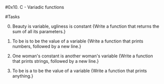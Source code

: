 #0x10. C - Variadic functions

#Tasks

0. Beauty is variable, ugliness is constant
{Write a function that returns the sum of all its parameters.}

1. To be is to be the value of a variable
{Write a function that prints numbers, followed by a new line.}

2. One woman's constant is another woman's variable
{Write a function that prints strings, followed by a new line.}

3. To be is a to be the value of a variable
{Write a function that prints anything.}

